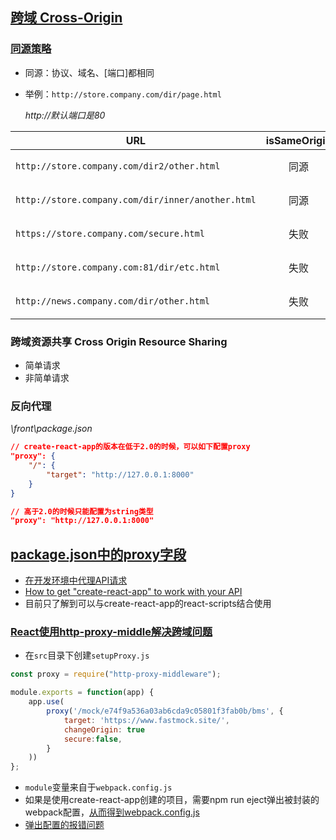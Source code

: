 ## [跨域 Cross-Origin](https://zhuanlan.zhihu.com/p/63629321) 

### [同源策略](https://developer.mozilla.org/zh-CN/docs/Web/Security/Same-origin_policy)

- 同源：协议、域名、[端口]都相同

- 举例：`http://store.company.com/dir/page.html`

  *http://默认端口是80*

| URL                                               | isSameOrigin | reason       |
| ------------------------------------------------- | :----------: | ------------ |
| `http://store.company.com/dir2/other.html`        |     同源     | 只有路径不同 |
| `http://store.company.com/dir/inner/another.html` |     同源     | 只有路径不同 |
| `https://store.company.com/secure.html`           |     失败     | 协议不同     |
| `http://store.company.com:81/dir/etc.html`        |     失败     | 端口不同     |
| `http://news.company.com/dir/other.html`          |     失败     | 主机不同     |

### 跨域资源共享 Cross Origin Resource Sharing

- 简单请求
- 非简单请求

### 反向代理

*\front\package.json*

```json
// create-react-app的版本在低于2.0的时候，可以如下配置proxy
"proxy": {
    "/": {
        "target": "http://127.0.0.1:8000"
    }
}
```

```json
// 高于2.0的时候只能配置为string类型
"proxy": "http://127.0.0.1:8000"
```

## [package.json中的proxy字段](https://segmentfault.com/a/1190000014891894?utm_medium=referral&utm_source=tuicool)

- [在开发环境中代理API请求](https://www.html.cn/create-react-app/docs/proxying-api-requests-in-development/)
- [How to get "create-react-app" to work with your API](https://www.fullstackreact.com/articles/using-create-react-app-with-a-server/)
- 目前只了解到可以与create-react-app的react-scripts结合使用

### [React使用http-proxy-middle解决跨域问题](https://www.fakin.cn/2450.html)

- 在`src`目录下创建`setupProxy.js`

```javascript
const proxy = require("http-proxy-middleware");

module.exports = function(app) {
    app.use(
        proxy('/mock/e74f9a536a03ab6cda9c05801f3fab0b/bms', {
            target: 'https://www.fastmock.site/',
            changeOrigin: true
            secure:false,
        }
    ))
};
```

- `module`变量来自于`webpack.config.js`
- 如果是使用create-react-app创建的项目，需要npm run eject弹出被封装的webpack配置，[从而得到](https://segmentfault.com/q/1010000011750316)[webpack.config.js](https://segmentfault.com/q/1010000011750316)
- [弹出配置的报错问题](https://juejin.im/post/5c4ac72d6fb9a049b2223ecb)